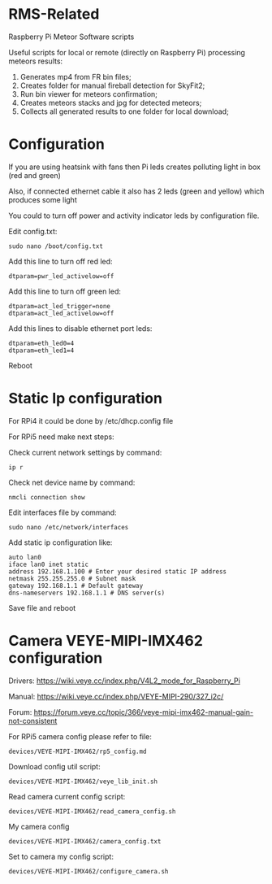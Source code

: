 # RMS-Related
Raspberry Pi Meteor Software scripts

Useful scripts for local or remote (directly on Raspberry Pi) processing meteors results:
1. Generates mp4 from FR bin files;
2. Creates folder for manual fireball detection for SkyFit2;
3. Run bin viewer for meteors confirmation;
4. Creates meteors stacks and jpg for detected meteors;
5. Collects all generated results to one folder for local download;

# Configuration
If you are using heatsink with fans then Pi leds creates polluting light in box (red and green)

Also, if connected ethernet cable it also has 2 leds (green and yellow) which produces some light  

You could to turn off power and activity indicator leds by configuration file.

Edit config.txt:
```Shell
sudo nano /boot/config.txt
```
Add this line to turn off red led:
```
dtparam=pwr_led_activelow=off
```
Add this line to turn off green led:
```
dtparam=act_led_trigger=none
dtparam=act_led_activelow=off
```
Add this lines to disable ethernet port leds:
```
dtparam=eth_led0=4
dtparam=eth_led1=4
```

Reboot

# Static Ip configuration
For RPi4 it could be done by /etc/dhcp.config file

For RPi5 need make next steps:

Check current network settings by command:
```
ip r
```
Check net device name by command:
```
nmcli connection show
```
Edit interfaces file by command:
```
sudo nano /etc/network/interfaces
```
Add static ip configuration like:
```
auto lan0
iface lan0 inet static
address 192.168.1.100 # Enter your desired static IP address
netmask 255.255.255.0 # Subnet mask
gateway 192.168.1.1 # Default gateway
dns-nameservers 192.168.1.1 # DNS server(s)
```
Save file and reboot 





# Camera VEYE-MIPI-IMX462 configuration
Drivers: https://wiki.veye.cc/index.php/V4L2_mode_for_Raspberry_Pi

Manual: https://wiki.veye.cc/index.php/VEYE-MIPI-290/327_i2c/

Forum: https://forum.veye.cc/topic/366/veye-mipi-imx462-manual-gain-not-consistent

For RPi5 camera config please refer to file:
```
devices/VEYE-MIPI-IMX462/rp5_config.md
```

Download config util script:
```
devices/VEYE-MIPI-IMX462/veye_lib_init.sh
```

Read camera current config script:
```
devices/VEYE-MIPI-IMX462/read_camera_config.sh
```

My camera config
```
devices/VEYE-MIPI-IMX462/camera_config.txt
```

Set to camera my config script:
```
devices/VEYE-MIPI-IMX462/configure_camera.sh
```

